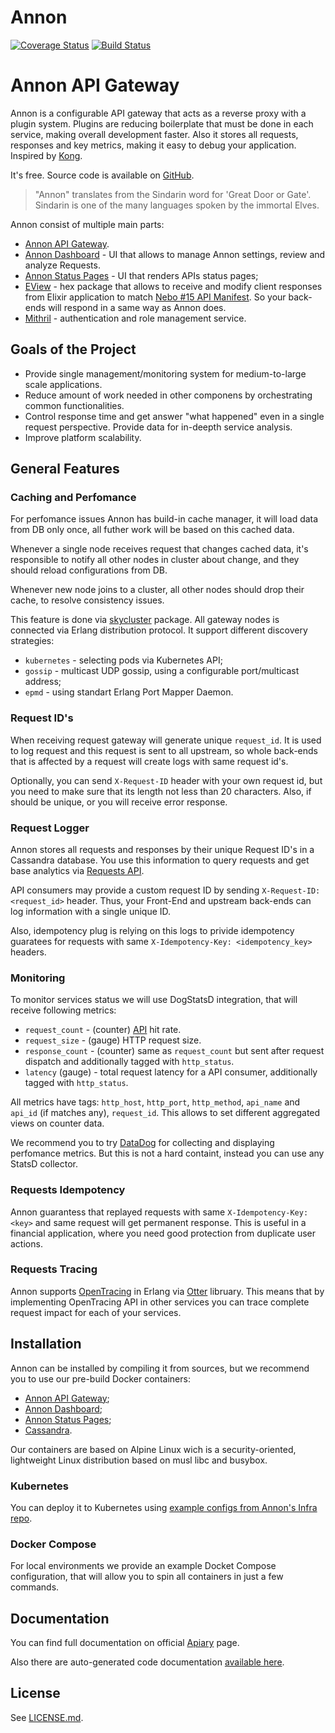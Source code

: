 # Annon

[![Coverage Status](https://coveralls.io/repos/github/Nebo15/annon.api/badge.svg?branch=master&t=y562b4)](https://coveralls.io/github/Nebo15/annon.api?branch=master) [![Build Status](https://travis-ci.org/Nebo15/annon.api.svg?branch=master)](https://travis-ci.org/Nebo15/annon.api)

# Annon API Gateway

Annon is a configurable API gateway that acts as a reverse proxy with a plugin system. Plugins are reducing boilerplate that must be done in each service, making overall development faster. Also it stores all requests, responses and key metrics, making it easy to debug your application. Inspired by [Kong](https://getkong.org/).

It's free. Source code is available on [GitHub](https://github.com/Nebo15/annon.api).

> "Annon" translates from the Sindarin word for 'Great Door or Gate'. Sindarin is one of the many languages spoken by the immortal Elves.

Annon consist of multiple main parts:

- [Annon API Gateway](https://github.com/Nebo15/annon.api).
- [Annon Dashboard](https://github.com/Nebo15/annon.web) - UI that allows to manage Annon settings, review and analyze Requests.
- [Annon Status Pages](https://github.com/Nebo15/annon.status.web) - UI that renders APIs status pages;
- [EView](https://hex.pm/packages/eview) - hex package that allows to receive and modify client responses from Elixir application to match [Nebo #15 API Manifest](http://docs.apimanifest.apiary.io/). So your back-ends will respond in a same way as Annon does.
- [Mithril](https://github.com/Nebo15/mithril.api) - authentication and role management service.

## Goals of the Project

- Provide single management/monitoring system for medium-to-large scale applications.
- Reduce amount of work needed in other componens by orchestrating common functionalities.
- Control response time and get answer "what happened" even in a single request perspective. Provide data for in-deepth service analysis.
- Improve platform scalability.

## General Features

### Caching and Perfomance

For perfomance issues Annon has build-in cache manager, it will load data from DB only once, all futher work will be based on this cached data.

Whenever a single node receives request that changes cached data, it's responsible to notify all other nodes in cluster about change, and they should reload configurations from DB.

Whenever new node joins to a cluster, all other nodes should drop their cache, to resolve consistency issues.

This feature is done via [skycluster](https://github.com/Nebo15/skycluster) package. All gateway nodes is connected via Erlang distribution protocol.
It support different discovery strategies:

- `kubernetes` - selecting pods via Kubernetes API;
- `gossip` - multicast UDP gossip, using a configurable port/multicast address;
- `epmd` - using standart Erlang Port Mapper Daemon.

### Request ID's

When receiving request gateway will generate unique `request_id`. It is used to log request and this request is sent to all upstream, so whole back-ends that is affected by a request will create logs with same request id's.

Optionally, you can send `X-Request-ID` header with your own request id, but you need to make sure that its length not less than 20 characters. Also, if should be unique, or you will receive error response.

### Request Logger

Annon stores all requests and responses by their unique Request ID's in a Cassandra database. You use this information to query requests and get base analytics via [Requests API](#reference/requests/collection/get-all-requests).

API consumers may provide a custom request ID by sending `X-Request-ID: <request_id>` header. Thus, your Front-End and upstream back-ends can log information with a single unique ID.

Also, idempotency plug is relying on this logs to privide idempotency guaratees for requests with same `X-Idempotency-Key: <idempotency_key>` headers.

### Monitoring

To monitor services status we will use DogStatsD integration, that will receive following metrics:

- `request_count` - (counter) [API](#reference/apis) hit rate.
- `request_size` - (gauge) HTTP request size.
- `response_count` - (counter) same as `request_count` but sent after request dispatch and additionally tagged with `http_status`.
- `latency` (gauge) - total request latency for a API consumer, additionally tagged with `http_status`.

All metrics have tags: `http_host`, `http_port`, `http_method`, `api_name` and `api_id` (if matches any), `request_id`. This allows to set different aggregated views on counter data.

We recommend you to try [DataDog](https://www.datadoghq.com/) for collecting and displaying perfomance metrics. But this is not a hard containt, instead you can use any StatsD collector.

### Requests Idempotency

Annon guarantess that replayed requests with same `X-Idempotency-Key: <key>` and same request will get permanent response. This is useful in a financial application, where you need good protection from duplicate user actions.

### Requests Tracing

Annon supports [OpenTracing](http://opentracing.io/) in Erlang via [Otter](https://github.com/Bluehouse-Technology/otter) libruary. This means that by implementing OpenTracing API in other services you can trace complete request impact for each of your services.

## Installation

Annon can be installed by compiling it from sources, but we recommend you to use our pre-build Docker containers:

- [Annon API Gateway](https://hub.docker.com/r/nebo15/annon_api/);
- [Annon Dashboard](https://hub.docker.com/r/nebo15/annon.web/);
- [Annon Status Pages](https://hub.docker.com/r/nebo15/annon.status.web/);
- [Cassandra](https://hub.docker.com/r/nebo15/alpine-cassandra/).

Our containers are based on Alpine Linux wich is a security-oriented, lightweight Linux distribution based on musl libc and busybox.

### Kubernetes

You can deploy it to Kubernetes using [example configs from Annon's Infra repo](https://github.com/Nebo15/annon.infra/blob/master/kubernetes).

### Docker Compose

For local environments we provide an example Docket Compose configuration, that will allow you to spin all containers in just a few commands.

## Documentation

You can find full documentation on official [Apiary](http://docs.annon.apiary.io/) page.

Also there are auto-generated code documentation [available here](https://nebo15.github.io/annon.api/api-reference.html#content).

## License

See [LICENSE.md](LICENSE.md).
